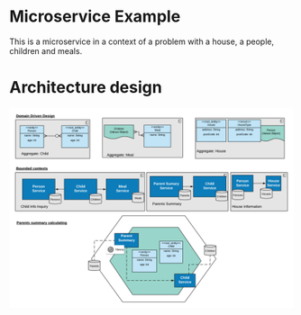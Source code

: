 # Microservice Example
This is a microservice in a context of a problem with a house, a people, children and meals.
# Architecture design

![Design](src/main/resources/Full_house_micorservices_architecture.png)
